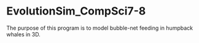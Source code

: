 # EvolutionSim_CompSci7-8
The purpose of this program is to model bubble-net feeding in humpback whales in 3D. 
